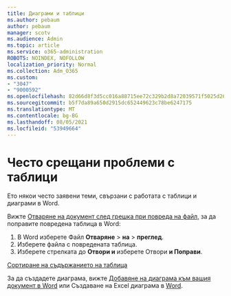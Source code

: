 ```yaml
---
title: Диаграми и таблици
ms.author: pebaum
author: pebaum
manager: scotv
ms.audience: Admin
ms.topic: article
ms.service: o365-administration
ROBOTS: NOINDEX, NOFOLLOW
localization_priority: Normal
ms.collection: Adm_O365
ms.custom:
- "3047"
- "9000592"
ms.openlocfilehash: 82d66d8f3d5cc016a88715ee72c329b2d8a72039571f5025d267339e9f3126a6
ms.sourcegitcommit: b5f7da89a650d2915dc652449623c78be6247175
ms.translationtype: MT
ms.contentlocale: bg-BG
ms.lasthandoff: 08/05/2021
ms.locfileid: "53949664"
---
```

# <a name="common-issues-with-tables"></a>Често срещани проблеми с таблици 

Ето някои често заявени теми, свързани с работата с таблици и диаграми в Word.

Вижте [Отваряне на документ след грешка при повреда на файл,](https://support.office.com/article/47df9d48-2165-4411-a699-1786ac734bc3) за да поправите повредена таблица в Word:

 1. В Word изберете Файл **Отваряне**  >  **на**  >  **преглед**.
 2. Изберете файла с повредената таблица.
 3. Изберете стрелката до **Отвори и** изберете Отвори **и Поправи**.

[Сортиране на съдържанието на таблица](https://support.office.com/article/F8392477-4613-49CD-ABA6-7C2E48F1D91F)

За да създадете диаграма, вижте [Добавяне на диаграма към вашия документ в Word](https://support.office.com/article/ff48e3eb-5e04-4368-a39e-20df7c798932) или Създаване на Excel диаграма в [Word](https://support.office.com/article/11A7D2F0-4487-4A9B-BBC6-D50916CD4A57).